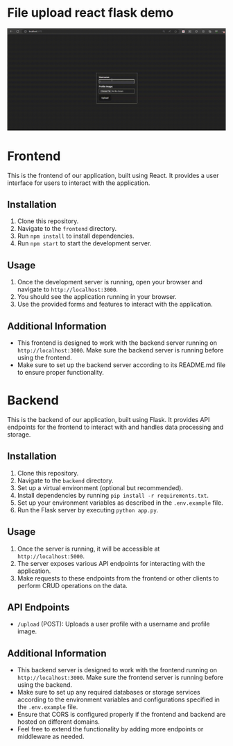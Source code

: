 # File upload react flask demo

![demo](demo/demo.gif)

# Frontend

This is the frontend of our application, built using React. It provides a user interface for users to interact with the application.

## Installation

1. Clone this repository.
2. Navigate to the `frontend` directory.
3. Run `npm install` to install dependencies.
4. Run `npm start` to start the development server.

## Usage

1. Once the development server is running, open your browser and navigate to `http://localhost:3000`.
2. You should see the application running in your browser.
3. Use the provided forms and features to interact with the application.

## Additional Information

- This frontend is designed to work with the backend server running on `http://localhost:3000`. Make sure the backend server is running before using the frontend.
- Make sure to set up the backend server according to its README.md file to ensure proper functionality.

# Backend

This is the backend of our application, built using Flask. It provides API endpoints for the frontend to interact with and handles data processing and storage.

## Installation

1. Clone this repository.
2. Navigate to the `backend` directory.
3. Set up a virtual environment (optional but recommended).
4. Install dependencies by running `pip install -r requirements.txt`.
5. Set up your environment variables as described in the `.env.example` file.
6. Run the Flask server by executing `python app.py`.

## Usage

1. Once the server is running, it will be accessible at `http://localhost:5000`.
2. The server exposes various API endpoints for interacting with the application.
3. Make requests to these endpoints from the frontend or other clients to perform CRUD operations on the data.

## API Endpoints

- `/upload` (POST): Uploads a user profile with a username and profile image.

## Additional Information

- This backend server is designed to work with the frontend running on `http://localhost:3000`. Make sure the frontend server is running before using the backend.
- Make sure to set up any required databases or storage services according to the environment variables and configurations specified in the `.env.example` file.
- Ensure that CORS is configured properly if the frontend and backend are hosted on different domains.
- Feel free to extend the functionality by adding more endpoints or middleware as needed.
